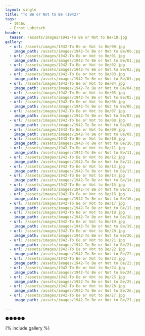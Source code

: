 ```yaml
---
layout: single
title: "To Be or Not to Be (1942)"
tags:
  - 1940s 
  - Ernst Lubitsch
header:
  teaser: /assets/images/1942-To Be or Not to Be/18.jpg
gallery:
  - url: /assets/images/1942-To Be or Not to Be/00.jpg
    image_path: /assets/images/1942-To Be or Not to Be/00.jpg  
  - url: /assets/images/1942-To Be or Not to Be/01.jpg
    image_path: /assets/images/1942-To Be or Not to Be/01.jpg
  - url: /assets/images/1942-To Be or Not to Be/02.jpg
    image_path: /assets/images/1942-To Be or Not to Be/02.jpg
  - url: /assets/images/1942-To Be or Not to Be/03.jpg
    image_path: /assets/images/1942-To Be or Not to Be/03.jpg
  - url: /assets/images/1942-To Be or Not to Be/04.jpg
    image_path: /assets/images/1942-To Be or Not to Be/04.jpg
  - url: /assets/images/1942-To Be or Not to Be/05.jpg
    image_path: /assets/images/1942-To Be or Not to Be/05.jpg
  - url: /assets/images/1942-To Be or Not to Be/06.jpg
    image_path: /assets/images/1942-To Be or Not to Be/06.jpg
  - url: /assets/images/1942-To Be or Not to Be/07.jpg
    image_path: /assets/images/1942-To Be or Not to Be/07.jpg
  - url: /assets/images/1942-To Be or Not to Be/08.jpg
    image_path: /assets/images/1942-To Be or Not to Be/08.jpg
  - url: /assets/images/1942-To Be or Not to Be/09.jpg
    image_path: /assets/images/1942-To Be or Not to Be/09.jpg
  - url: /assets/images/1942-To Be or Not to Be/10.jpg
    image_path: /assets/images/1942-To Be or Not to Be/10.jpg
  - url: /assets/images/1942-To Be or Not to Be/11.jpg
    image_path: /assets/images/1942-To Be or Not to Be/11.jpg
  - url: /assets/images/1942-To Be or Not to Be/12.jpg
    image_path: /assets/images/1942-To Be or Not to Be/12.jpg
  - url: /assets/images/1942-To Be or Not to Be/13.jpg
    image_path: /assets/images/1942-To Be or Not to Be/13.jpg
  - url: /assets/images/1942-To Be or Not to Be/14.jpg
    image_path: /assets/images/1942-To Be or Not to Be/14.jpg
  - url: /assets/images/1942-To Be or Not to Be/15.jpg
    image_path: /assets/images/1942-To Be or Not to Be/15.jpg
  - url: /assets/images/1942-To Be or Not to Be/16.jpg
    image_path: /assets/images/1942-To Be or Not to Be/16.jpg
  - url: /assets/images/1942-To Be or Not to Be/17.jpg
    image_path: /assets/images/1942-To Be or Not to Be/17.jpg
  - url: /assets/images/1942-To Be or Not to Be/18.jpg
    image_path: /assets/images/1942-To Be or Not to Be/18.jpg
  - url: /assets/images/1942-To Be or Not to Be/19.jpg
    image_path: /assets/images/1942-To Be or Not to Be/19.jpg
  - url: /assets/images/1942-To Be or Not to Be/20.jpg
    image_path: /assets/images/1942-To Be or Not to Be/20.jpg
  - url: /assets/images/1942-To Be or Not to Be/21.jpg
    image_path: /assets/images/1942-To Be or Not to Be/21.jpg
  - url: /assets/images/1942-To Be or Not to Be/22.jpg
    image_path: /assets/images/1942-To Be or Not to Be/22.jpg
  - url: /assets/images/1942-To Be or Not to Be/23.jpg
    image_path: /assets/images/1942-To Be or Not to Be/23.jpg
  - url: /assets/images/1942-To Be or Not to Be/24.jpg
    image_path: /assets/images/1942-To Be or Not to Be/24.jpg
  - url: /assets/images/1942-To Be or Not to Be/25.jpg
    image_path: /assets/images/1942-To Be or Not to Be/25.jpg
  - url: /assets/images/1942-To Be or Not to Be/26.jpg
    image_path: /assets/images/1942-To Be or Not to Be/26.jpg
  - url: /assets/images/1942-To Be or Not to Be/27.jpg
    image_path: /assets/images/1942-To Be or Not to Be/27.jpg

---
```

●●●●●

{% include gallery %}
